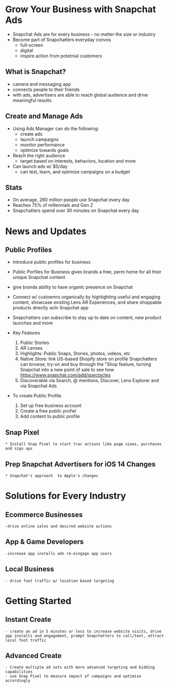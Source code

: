 # Grow Your Business with Snapchat Ads

* Snapchat Ads are for every business - no matter the size or industry
* Become part of Snapchatters everyday convos
  - full-screen
  - digital
  - inspire action from potetnial customers

## What is Snapchat?
  * camera and messaging app
  * connects people to their friends 
  * with ads, advertisers are able to reach global audience and drive meaningful results


## Create and Manage Ads
  * Using Ads Manager can do the following:
    - create ads
    - launch campaigns
    - monitor performance
    - optimize towards goals
  * Reach the right audience
    - target based on interests, behaviors, location and more
  * Can launch ads w/ $5/day
    - can test, learn, and optimize campaigns on a budget



## Stats
  * On average, 280 million people use Snapchat every day
  * Reaches 75%  of millennials and Gen Z
  * Snapchatters spend over 30 minutes on Snapchat every day


# News and Updates
 ## Public Profiles
  * Introduce public profiles for business
  * Public Porfiles for Business gives brands a free, perm home for all their unique Snapchat content
  * give brands ability to have organic presence on Snapchat
  * Connect w/ custoemrs organically by highlighting useful and engaging content, showcase existing Lens AR Experiences, and share shoppable products directly w/in Snapchat app
  * Snapchatters can subscribe to stay up to date on content, new product launches and more
  * Key Features
     1.  Public Stories
     2.  AR Lenses
     3.  Highlights:  Public Snaps, Stories, photos, videos, etc
     4.  Native Store:  link US-based Shopify store on profile Snapchatters can browse, try-on and buy through the "Shop feature, turning Snapchat into a new point of sale to see how 
          https://www.snapchat.com/add/spectacles
     5.  Discoverable via Search, @ mentions, Discover, Lens Explorer and via Snapchat Ads

  * To create Public Profile
    1.  Set up free business account
    2.  Create a free public profiel
    3.  Add content to public profile

  ## Snap Pixel
    * Install Snap Pixel to start trac actions like page views, purchases and sign ups
    
  ## Prep Snapchat Advertisers for iOS 14 Changes
    * Snapchat's approach  to Apple's changes


# Solutions for Every Industry
  ## Ecommerce Businesses
    -drive online sales and desired website actions
  ## App & Game Developers
    -increase app installs adn re-eingage app users
 ## Local Business
    - drive foot traffic w/ location based targeting
    
    
# Getting Started
  ## Instant Create
    - create an ad in 5 minutes or less to increase website visits, drive app installs and engagement, prompt Snapchatters to call/text, attract local foot traffic
  ## Advanced Create
    - Create multiple ad sets with more advanced targeting and bidding capabilities
    - use Snap Pixel to measure impact of campaigns and optimize accordingly


